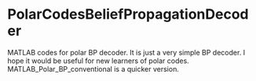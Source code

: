 # PolarCodesBeliefPropagationDecoder
MATLAB codes for polar BP decoder. It is just a very simple BP decoder. I hope it would be useful for new learners of polar codes.
MATLAB_Polar_BP_conventional is a quicker version.
